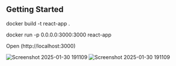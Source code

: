 ## Getting Started

docker build -t react-app .

docker run -p 0.0.0.0:3000:3000 react-app

Open (http://localhost:3000)

![Screenshot 2025-01-30 191109](https://github.com/user-attachments/assets/1799a913-25e9-47f2-bbaa-039249fecd40)
![Screenshot 2025-01-30 191109](https://github.com/user-attachments/assets/fd00da65-8f40-4a32-bc89-85e22ce8814e)
